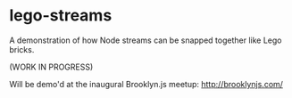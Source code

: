 lego-streams
============

A demonstration of how Node streams can be snapped together like Lego bricks.

(WORK IN PROGRESS)

Will be demo'd at the inaugural Brooklyn.js meetup:
http://brooklynjs.com/
